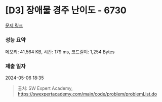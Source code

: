 # [D3] 장애물 경주 난이도 - 6730 

[문제 링크](https://swexpertacademy.com/main/code/problem/problemDetail.do?contestProbId=AWefy5x65PoDFAUh) 

### 성능 요약

메모리: 41,564 KB, 시간: 179 ms, 코드길이: 1,254 Bytes

### 제출 일자

2024-05-06 18:35



> 출처: SW Expert Academy, https://swexpertacademy.com/main/code/problem/problemList.do